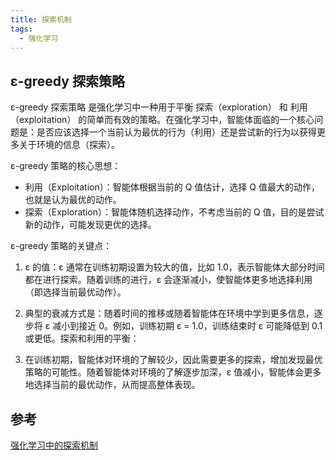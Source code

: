 ```yaml
---
title: 探索机制
tags:
  - 强化学习
---
```


## ε-greedy 探索策略

ε-greedy 探索策略 是强化学习中一种用于平衡 探索（exploration） 和 利用（exploitation） 的简单而有效的策略。在强化学习中，智能体面临的一个核心问题是：是否应该选择一个当前认为最优的行为（利用）还是尝试新的行为以获得更多关于环境的信息（探索）。

ε-greedy 策略的核心思想：

- 利用（Exploitation）：智能体根据当前的 Q 值估计，选择 Q 值最大的动作，也就是认为最优的动作。
- 探索（Exploration）：智能体随机选择动作，不考虑当前的 Q 值，目的是尝试新的动作，可能发现更优的选择。

ε-greedy 策略的关键点：

1. ε 的值：ε 通常在训练初期设置为较大的值，比如 1.0，表示智能体大部分时间都在进行探索。随着训练的进行，ε 会逐渐减小，使智能体更多地选择利用（即选择当前最优动作）。

2. 典型的衰减方式是：随着时间的推移或随着智能体在环境中学到更多信息，逐步将 ε 减小到接近 0。例如，训练初期 ε = 1.0，训练结束时 ε 可能降低到 0.1 或更低。探索和利用的平衡：

3. 在训练初期，智能体对环境的了解较少，因此需要更多的探索，增加发现最优策略的可能性。随着智能体对环境的了解逐步加深，ε 值减小，智能体会更多地选择当前的最优动作，从而提高整体表现。

## 参考

[强化学习中的探索机制](https://di-engine-docs.readthedocs.io/zh-cn/latest/02_algo/exploration_rl_zh.html)
